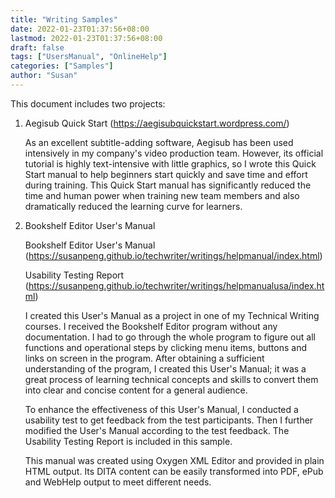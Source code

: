 ```yaml
---
title: "Writing Samples"
date: 2022-01-23T01:37:56+08:00
lastmod: 2022-01-23T01:37:56+08:00
draft: false
tags: ["UsersManual", "OnlineHelp"]
categories: ["Samples"]
author: "Susan"
---
```

This document includes two projects:

1. Aegisub Quick Start (https://aegisubquickstart.wordpress.com/)

   As an excellent subtitle-adding software, Aegisub has been used intensively in my company's video production team. However, its official tutorial is highly text-intensive with little graphics, so I wrote this Quick Start manual to help beginners start quickly and save time and effort during training.  This Quick Start manual has significantly reduced the time and human power when training new team members and also dramatically reduced the learning curve for learners.

2. Bookshelf Editor User's Manual

   Bookshelf Editor User's Manual 
   (https://susanpeng.github.io/techwriter/writings/helpmanual/index.html)
   
   Usability Testing Report (https://susanpeng.github.io/techwriter/writings/helpmanualusa/index.html)

   I created this User's Manual as a project in one of my Technical Writing courses. I received the Bookshelf Editor program without any documentation. I had to go through the whole program to figure out all functions and operational steps by clicking menu items, buttons and links on screen in the program. After obtaining a sufficient understanding of the program, I created this User's Manual; it was a great process of learning technical concepts and skills to convert them into clear and concise content for a general audience.

   To enhance the effectiveness of this User's Manual, I conducted a usability test to get feedback from the test participants. Then I further modified the User's Manual according to the test feedback. The Usability Testing Report is included in this sample.

   This manual was created using Oxygen XML Editor and provided in plain HTML output. Its DITA content can be easily transformed into PDF, ePub and WebHelp output to meet different needs.